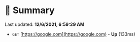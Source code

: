 # 📖 Summary
Last updated: **12/6/2021, 6:59:29 AM**

- `GET` [https://google.com](https://google.com) - **Up** (133ms)
